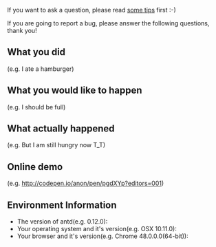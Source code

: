 If you want to ask a question, please read [some tips](https://github.com/ant-design/ant-design/blob/master/.github/CONTRIBUTING.md#do-your-homework-before-asking-a-question) first :-)

If you are going to report a bug, please answer the following questions, thank you!

## What you did

(e.g. I ate a hamburger)

## What you would like to happen

(e.g. I should be full)

## What actually happened

(e.g. But I am still hungry now T_T)

## Online demo

(e.g. http://codepen.io/anon/pen/pgdXYp?editors=001)

## Environment Information

- The version of antd(e.g. 0.12.0):
- Your operating system and it's version(e.g. OSX 10.11.0):
- Your browser and it's version(e.g. Chrome 48.0.0.0(64-bit)):
